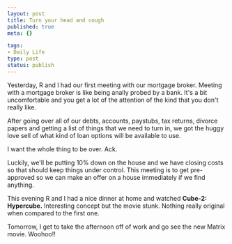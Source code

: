 ```yaml
--- 
layout: post
title: Turn your head and cough
published: true
meta: {}

tags: 
- Daily Life
type: post
status: publish
---
```

Yesterday, R and I had our first meeting with our mortgage broker. Meeting with a mortgage broker is like being anally probed by a bank. It&apos;s a bit uncomfortable and you get a lot of the attention of the kind that you don&apos;t really like.

After going over all of our debts, accounts, paystubs, tax returns, divorce papers and getting a list of things that we need to turn in, we got the huggy love sell of what kind of loan options will be available to use.

I want the whole thing to be over. Ack.

Luckily, we&apos;ll be putting 10% down on the house and we have closing costs so that should keep things under control. This meeting is to get pre-approved so we can make an offer on a house immediately if we find anything.

This evening R and I had a nice dinner at home and watched <b>Cube-2: Hypercube.</b> Interesting concept but the movie stunk. Nothing really original when compared to the first one.

Tomorrow, I get to take the afternoon off of work and go see the new Matrix movie. Woohoo!!
